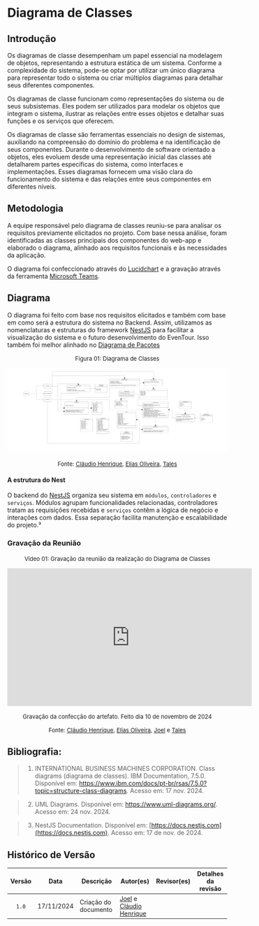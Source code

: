 # Diagrama de Classes

## Introdução

Os diagramas de classe desempenham um papel essencial na modelagem de objetos, representando a estrutura estática de um sistema. Conforme a complexidade do sistema, pode-se optar por utilizar um único diagrama para representar todo o sistema ou criar múltiplos diagramas para detalhar seus diferentes componentes.

Os diagramas de classe funcionam como representações do sistema ou de seus subsistemas. Eles podem ser utilizados para modelar os objetos que integram o sistema, ilustrar as relações entre esses objetos e detalhar suas funções e os serviços que oferecem.

Os diagramas de classe são ferramentas essenciais no design de sistemas, auxiliando na compreensão do domínio do problema e na identificação de seus componentes. Durante o desenvolvimento de software orientado a objetos, eles evoluem desde uma representação inicial das classes até detalharem partes específicas do sistema, como interfaces e implementações. Esses diagramas fornecem uma visão clara do funcionamento do sistema e das relações entre seus componentes em diferentes níveis.

## Metodologia

A equipe responsável pelo diagrama de classes reuniu-se para analisar os requisitos previamente elicitados no projeto. Com base nessa análise, foram identificadas as classes principais dos componentes do web-app e elaborado o diagrama, alinhado aos requisitos funcionais e às necessidades da aplicação.

O diagrama foi confeccionado através do [Lucidchart](https://www.lucidchart.com/pages/?) e a gravação através da ferramenta [Microsoft Teams](https://www.microsoft.com/pt-br/microsoft-teams/group-chat-software).

## Diagrama

O diagrama foi feito com base nos requisitos elicitados e também com base em como será a estrutura do sistema no Backend. Assim, utilizamos as nomenclaturas e estruturas do framework [NestJS](https://docs.nestjs.com) para facilitar a visualização do sistema e o futuro desenvolvimento do EvenTour. Isso também foi melhor alinhado no [Diagrama de Pacotes](https://unbarqdsw2024-2.github.io/2024.2_G5_Turismo_Entrega_02/#/Modelagem/2.3.1.DiagramadePacotes.md)

<font size="2"><p style="text-align: center">Figura 01: Diagrama de Classes</p></font>

![Imagem do Diagrama](./assets/Diagrama-de-Classes.jpg)

<font size="2"><p style="text-align: center"> Fonte: [Cláudio Henrique][ClaudioGH], [Elias Oliveira][EliasGH], [Tales][TalesGH] </p></font>

#### A estrutura do Nest
O backend do [NestJS](https://docs.nestjs.com) organiza seu sistema em `módulos`, `controladores` e `serviços`. Módulos agrupam funcionalidades relacionadas, controladores tratam as requisições recebidas e `serviços` contêm a lógica de negócio e interações com dados. Essa separação facilita manutenção e escalabilidade do projeto.³


### Gravação da Reunião

<font size="2"><p style="text-align: center">Vídeo 01: Gravação da reunião da realização do Diagrama de Classes</p></font>

<center>
    <iframe width="560" height="315" src="https://www.youtube.com/embed/XsgLjm4Ilw4?si=egTvoUttZGZjlnmn" title="YouTube video player" frameborder="0" allow="accelerometer; autoplay; clipboard-write; encrypted-media; gyroscope; picture-in-picture; web-share" referrerpolicy="strict-origin-when-cross-origin" allowfullscreen></iframe>
    <font size="2"><p style="text-align: center"> Gravação da confecção do artefato. Feito dia 10 de novembro de 2024</p></font>
</center>

<font size="2"><p style="text-align: center"> Fonte: [Cláudio Henrique][ClaudioGH], [Elias Oliveira][EliasGH], [Joel][JoelGH] e [Tales][TalesGH] </p></font>


## Bibliografia:

> 1. INTERNATIONAL BUSINESS MACHINES CORPORATION. Class diagrams (diagrama de classes). IBM Documentation, 7.5.0. Disponível em: https://www.ibm.com/docs/pt-br/rsas/7.5.0?topic=structure-class-diagrams. Acesso em: 17 nov. 2024.

> 2. UML Diagrams. Disponível em: https://www.uml-diagrams.org/. Acesso em: 24 nov. 2024.

> 3. NestJS Documentation. Disponível em: [https://docs.nestjs.com](https://docs.nestjs.com). Acesso em: 17 de nov. de 2024.

## Histórico de Versão

| Versão | Data | Descrição | Autor(es) | Revisor(es) | Detalhes da revisão |
| :----: | :--: | --------- | ----------- | ------ | :---: |
| `1.0`  | 17/11/2024 | Criação do documento | [Joel][JoelGH] e [Cláudio Henrique][ClaudioGH]| ||

[AnaGH]: https://github.com/analufernanndess
[CainaGH]: https://github.com/freitasc
[ClaudioGH]: https://github.com/claudiohsc
[EliasGH]: https://github.com/EliasOliver21
[GuilhermeGH]: https://github.com/gmeister18
[JoelGH]: https://github.com/JoelSRangel
[KathlynGH]: https://github.com/klmurussi
[PabloGH]: https://github.com/pabloheika
[PedroRGH]: https://github.com/pedro-rodiguero
[PedroPGH]: https://github.com/Pedrin0030
[SamuelGH]: https://github.com/samuelalvess
[TalesGH]: https://github.com/TalesRG